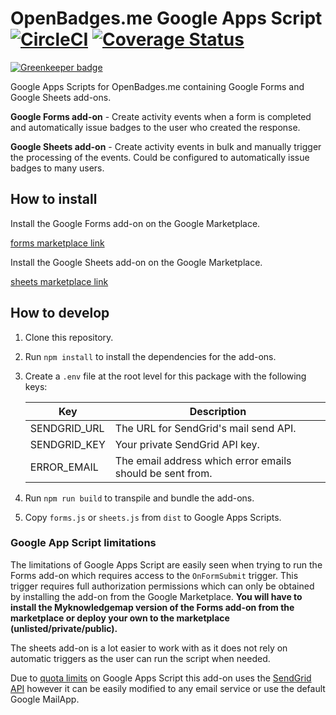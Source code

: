 # OpenBadges.me Google Apps Script  [![CircleCI](https://circleci.com/gh/harrymitchinson/openbadges-google-apps-script.svg?style=svg)](https://circleci.com/gh/harrymitchinson/openbadges-google-apps-script) [![Coverage Status](https://coveralls.io/repos/github/harrymitchinson/openbadges-google-apps-script/badge.svg?branch=coveralls)](https://coveralls.io/github/harrymitchinson/openbadges-google-apps-script?branch=coveralls)

[![Greenkeeper badge](https://badges.greenkeeper.io/harrymitchinson/openbadges-google-apps-script.svg)](https://greenkeeper.io/)

Google Apps Scripts for OpenBadges.me containing Google Forms and Google Sheets add-ons.

**Google Forms add-on** - Create activity events when a form is completed and automatically issue badges to the user who created the response.

**Google Sheets add-on** - Create activity events in bulk and manually trigger the processing of the events. Could be configured to automatically issue badges to many users.

## How to install

Install the Google Forms add-on on the Google Marketplace.

[forms marketplace link](https://google.com)

Install the Google Sheets add-on on the Google Marketplace.

[sheets marketplace link](https://google.com)

## How to develop

1. Clone this repository.
2. Run `npm install` to install the dependencies for the add-ons.
3. Create a `.env` file at the root level for this package with the following keys:

    | Key | Description |
    |--|--|
    | SENDGRID_URL | The URL for SendGrid's mail send API. |
    | SENDGRID_KEY | Your private SendGrid API key. |
    | ERROR_EMAIL | The email address which error emails should be sent from. |

4. Run `npm run build` to transpile and bundle the add-ons.
5. Copy `forms.js` or `sheets.js` from `dist` to Google Apps Scripts.

### Google App Script limitations

The limitations of Google Apps Script are easily seen when trying to run the Forms add-on which requires access to the `OnFormSubmit` trigger. This trigger requires full authorization permissions which can only be obtained by installing the add-on from the Google Marketplace. **You will have to install the Myknowledgemap version of the Forms add-on from the marketplace or deploy your own to the marketplace (unlisted/private/public).**

The sheets add-on is a lot easier to work with as it does not rely on automatic triggers as the user can run the script when needed.

Due to [quota limits][1] on Google Apps Script this add-on uses the [SendGrid API][2] however it can be easily modified to any email service or use the default Google MailApp.

[1]: https://developers.google.com/apps-script/guides/services/quotas
[2]: https://sendgrid.com/docs/API_Reference/Web_API_v3/Mail/index.html
